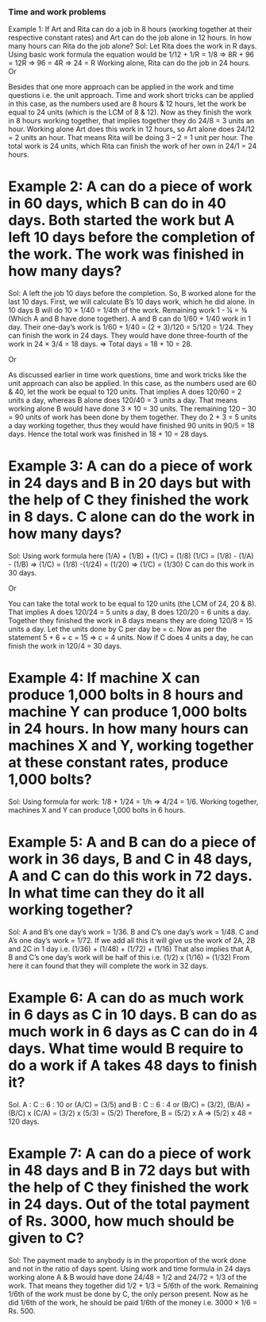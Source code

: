 ### Time and work problems
Example 1: If Art and Rita can do a job in 8 hours (working together at their respective constant rates) and Art can do the job alone in 12 hours. In how many hours can Rita do the job alone?
Sol: Let Rita does the work in R days. Using basic work formula the equation would be 1/12 + 1/R = 1/8
⇒ 8R + 96 = 12R
⇒ 96 = 4R
⇒ 24 = R Working alone, Rita can do the job in 24 hours.
Or


Besides that one more approach can be applied in the work and time questions i.e. the unit approach. Time and work short tricks can be applied in this case, as the numbers used are 8 hours & 12 hours, let the work be equal to 24 units (which is the LCM of 8 & 12). Now as they finish the work in 8 hours working together, that implies together they do 24/8 = 3 units an hour. Working alone Art does this work in 12 hours, so Art alone does 24/12 = 2 units an hour. That means Rita will be doing 3 – 2 = 1 unit per hour. The total work is 24 units, which Rita can finish the work of her own in 24/1 = 24 hours.

# Example 2: A can do a piece of work in 60 days, which B can do in 40 days. Both started the work but A left 10 days before the completion of the work. The work was finished in how many days?
Sol: A left the job 10 days before the completion. So, B worked alone for the last 10 days. First, we will calculate B’s 10 days work, which he did alone.
In 10 days B will do 10 × 1/40 = 1/4th of the work.
Remaining work 1 - ¼ = ¾ (Which A and B have done together). A and B can do 1/60 + 1/40 work in 1 day. Their one-day’s work is 1/60 + 1/40 = (2 + 3)/120 = 5/120 = 1/24. They can finish the work in 24 days.
They would have done three-fourth of the work in 24 × 3/4 = 18 days.
⇒ Total days = 18 + 10 = 28.

Or


As discussed earlier in time work questions, time and work tricks like the unit approach can also be applied. In this case, as the numbers used are 60 & 40, let the work be equal to 120 units. That implies A does 120/60 = 2 units a day, whereas B alone does 120/40 = 3 units a day. That means working alone B would have done 3 × 10 = 30 units. The remaining 120 – 30 = 90 units of work has been done by them together. They do 2 + 3 = 5 units a day working together, thus they would have finished 90 units in 90/5 = 18 days. Hence the total work was finished in 18 + 10 = 28 days.
# Example 3: A can do a piece of work in 24 days and B in 20 days but with the help of C they finished the work in 8 days. C alone can do the work in how many days?
Sol: Using work formula here (1/A) + (1/B) + (1/C) = (1/8)
(1/C) = (1/8) - (1/A) - (1/B) ⇒ (1/C) = (1/8) -(1/24) = (1/20) ⇒ (1/C) = (1/30)
C can do this work in 30 days.

Or

You can take the total work to be equal to 120 units (the LCM of 24, 20 & 8). That implies A does 120/24 = 5 units a day, B does 120/20 = 6 units a day. Together they finished the work in 8 days means they are doing 120/8 = 15 units a day. Let the units done by C per day be = c. Now as per the statement 5 + 6 + c = 15 ⇒ c = 4 units. Now if C does 4 units a day, he can finish the work in 120/4 = 30 days.
# Example 4: If machine X can produce 1,000 bolts in 8 hours and machine Y can produce 1,000 bolts in 24 hours. In how many hours can machines X and Y, working together at these constant rates, produce 1,000 bolts?
Sol: Using formula for work: 1/8 + 1/24 = 1/h ⇒ 4/24 = 1/6. Working together, machines X and Y can produce 1,000 bolts in 6 hours.
# Example 5: A and B can do a piece of work in 36 days, B and C in 48 days, A and C can do this work in 72 days. In what time can they do it all working together?
Sol: A and B’s one day’s work = 1/36. B and C’s one day’s work = 1/48. C and A’s one day’s work = 1/72.
If we add all this it will give us the work of 2A, 2B and 2C in 1 day i.e. (1/36) + (1/48) + (1/72) + (1/16)
That also implies that A, B and C’s one day’s work will be half of this i.e. (1/2) x (1/16) = (1/32)
From here it can found that they will complete the work in 32 days.
# Example 6:  A can do as much work in 6 days as C in 10 days. B can do as much work in 6 days as C can do in 4 days. What time would B require to do a work if A takes 48 days to finish it?
Sol. A : C :: 6 : 10 or (A/C) = (3/5) and B : C :: 6 : 4 or (B/C) = (3/2), (B/A) =(B/C) x (C/A) = (3/2) x (5/3) = (5/2)
Therefore, B = (5/2) x A ⇒ (5/2) x 48 = 120 days.
# Example 7:  A can do a piece of work in 48 days and B in 72 days but with the help of C they finished the work in 24 days. Out of the total payment of Rs. 3000, how much should be given to C?
Sol: The payment made to anybody is in the proportion of the work done and not in the ratio of days spent. Using work and time formula in 24 days working alone A & B would have done 24/48 = 1/2 and 24/72 = 1/3 of the work. That means they together did 1/2 + 1/3 = 5/6th of the work. Remaining 1/6th of the work must be done by C, the only person present. Now as he did 1/6th of the work, he should be paid 1/6th of the money i.e. 3000 × 1/6 = Rs. 500.
